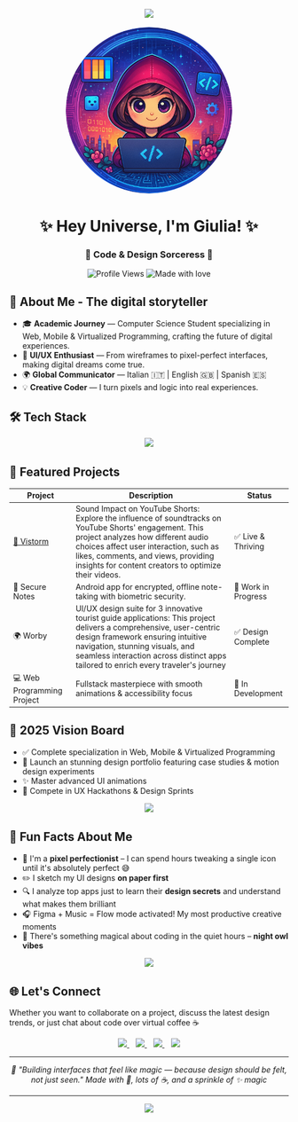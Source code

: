 <p align="center">
  <img src="https://capsule-render.vercel.app/api?type=egg&color=0:FF00FF,20:00FFFF,40:FF00FF,60:00FFFF,80:FF00FF,100:FF00FF&height=190&section=header&text=Giulia's%20Profile%20&fontSize=26&fontColor=ffffff&animation=fadeIn" />
</p>

<div align="center">
  <img src="https://github.com/queenofh3ll20/test/raw/main/icon2.png" width="300" alt="Giulia Logo" style="border-radius:50%;" />
  
  <h1>✨ Hey Universe, I'm Giulia! ✨</h1>
  <h3>🚀 Code  & Design Sorceress 🎨</h3>
  

<p align="center">
  <img src="https://komarev.com/ghpvc/?username=queenofh3ll20&style=for-the-badge&color=00D9FF" alt="Profile Views"/>
  <img src="https://img.shields.io/badge/Made%20with-💙%20%26%20coffee-00D9FF?style=for-the-badge" alt="Made with love"/>
</p>
</div>


## 🌟 About Me - The digital storyteller

- 🎓 **Academic Journey** — Computer Science Student specializing in Web, Mobile & Virtualized Programming, crafting the future of digital experiences.
- 🎨 **UI/UX Enthusiast** — From wireframes to pixel-perfect interfaces, making digital dreams come true.
- 🌍 **Global Communicator** — Italian 🇮🇹 | English 🇬🇧 | Spanish 🇪🇸  
- 💡 **Creative Coder** — I turn pixels and logic into real experiences.


## 🛠️ Tech Stack

<p align="center">
  <img src="https://skillicons.dev/icons?i=java,cpp,c,py,html,css,js,processing,php,laravel,angular,mysql,spring,maven,docker,git,github,figma,photoshop,androidstudio,firebase,elasticsearch,vim,vscode&perline=8&theme=dark" />
</p>


## 🚀 Featured Projects

| Project                                                | Description                                                                                                                                                                                                                                                                          | Status              |
| ------------------------------------------------------ | ------------------------------------------------------------------------------------------------------------------------------------------------------------------------------------------------------------------------------------------------------------------------------------ | ------------------- |
| [🎇 Vistorm](https://github.com/queenofh3ll20/vistorm) | Sound Impact on YouTube Shorts: Explore the influence of soundtracks on YouTube Shorts' engagement. This project analyzes how different audio choices affect user interaction, such as likes, comments, and views, providing insights for content creators to optimize their videos. | ✅ Live & Thriving   |
| 📱 Secure Notes                                        | Android app for encrypted, offline note-taking with biometric security.                                                                                                                                                                                                              | 🔄 Work in Progress |
| 🌍 Worby                                               | UI/UX design suite for 3 innovative tourist guide applications: This project delivers a comprehensive, user-centric design framework ensuring intuitive navigation, stunning visuals, and seamless interaction across distinct apps tailored to enrich every traveler's journey      | ✅ Design Complete   |
| 💻 Web Programming Project                             | Fullstack masterpiece with smooth animations & accessibility focus                                                                                                                                                                                                                   | 🔄 In Development   |


## 🎯 2025 Vision Board

- ✅ Complete specialization in Web, Mobile & Virtualized Programming  
- 🎨 Launch an stunning design portfolio featuring case studies & motion design experiments
- ✨ Master advanced UI animations
- 🚀 Compete in UX Hackathons & Design Sprints

<div align="center">
  <img src="https://capsule-render.vercel.app/api?type=transparent&color=0:E100FF,100:7F00FF&height=100&section=footer&text=Keep%20coding!&fontSize=24&fontColor=ffffff&animation=twinkling" />
</div>


## 🎉 Fun Facts About Me

- 🎨 I'm a **pixel perfectionist** – I can spend hours tweaking a single icon until it's absolutely perfect 😅
- ✏️ I sketch my UI designs **on paper first**
- 🔍 I analyze top apps just to learn their **design secrets** and understand what makes them brilliant
- 🎧 Figma + Music = Flow mode activated! My most productive creative moments
- 🌙 There's something magical about coding in the quiet hours – **night owl vibes**

<p align="center">
  <img src="https://capsule-render.vercel.app/api?type=venom&color=0:8B00FF,100:DA70D6&height=200&section=header&text=Create%20with%20precision&fontSize=28&fontColor=ffffff&animation=scaleIn" />
</p>

## 🌐 Let's Connect

Whether you want to collaborate on a project, discuss the latest design trends, or just chat about code over virtual coffee ☕

<div align="center">

<a href="https://www.linkedin.com/in/yourprofile" target="_blank">
  <img src="https://skillicons.dev/icons?i=linkedin" />
</a>
&nbsp;&nbsp;
<a href="mailto:contact.me@example.com">
  <img src="https://skillicons.dev/icons?i=gmail" />
</a>
&nbsp;&nbsp;
<a href="https://github.com/queenofh3ll20">
  <img src="https://skillicons.dev/icons?i=github" />
</a>
&nbsp;&nbsp;
<a href="https://discordapp.com/users/giulia#1234">
  <img src="https://skillicons.dev/icons?i=discord" />
</a>

</div>

---

<p align="center"><i>💫 "Building interfaces that feel like magic — because design should be felt, not just seen."
Made with 💜, lots of ☕, and a sprinkle of ✨ magic</i></p>

---

<div align="center">
  <img src="https://capsule-render.vercel.app/api?type=slice&color=0:FF0080,100:0080FF&height=150&section=footer&text=Thanks%20for%20visiting!&fontSize=20&fontColor=ffffff&animation=blinking" />
</div>
